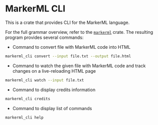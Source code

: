 # MarkerML CLI

This is a crate that provides CLI
for the MarkerML language.

For the full grammar overview,
refer to the [`markerml`]() crate.
The resulting program provides several commands:

- Command to convert file with MarkerML code into HTML
```sh
markerml_cli convert --input file.txt --output file.html
```
- Command to watch the given file with MarkerML code
  and track changes on a live-reloading HTML page
```sh
markerml_cli watch --input file.txt
```
- Command to display credits information
```sh
markerml_cli credits
```
- Command to display list of commands
```sh
markerml_cli help
```
